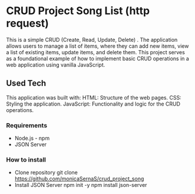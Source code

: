 # CRUD Project Song List (http request)
This is a simple CRUD (Create, Read, Update, Delete) . The application allows users to manage a list of items, where they can add new items, view a list of existing items, update items, and delete them. This project serves as a foundational example of how to implement basic CRUD operations in a web application using vanilla JavaScript.
## Used Tech
This application was built with:
HTML: Structure of the web pages.
CSS: Styling the application.
JavaScript: Functionality and logic for the CRUD operations.
### Requirements
- Node.js - npm
- JSON Server
### How to install
- Clone repository
git clone https://github.com/monicaSernaS/crud_project_song
- Install JSON Server
  npm init -y
  npm install json-server



